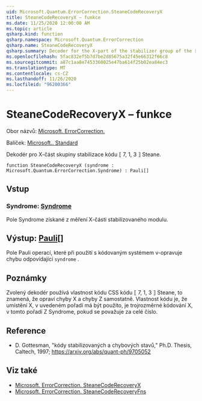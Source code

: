 ```yaml
---
uid: Microsoft.Quantum.ErrorCorrection.SteaneCodeRecoveryX
title: SteaneCodeRecoveryX – funkce
ms.date: 11/25/2020 12:00:00 AM
ms.topic: article
qsharp.kind: function
qsharp.namespace: Microsoft.Quantum.ErrorCorrection
qsharp.name: SteaneCodeRecoveryX
qsharp.summary: Decoder for the X-part of the stabilizer group of the ⟦7, 1, 3⟧ Steane quantum code.
ms.openlocfilehash: 5fac832ef5b7d7be2d85675a32f45e66312f66c8
ms.sourcegitcommit: a87c1aa8e7453360025e47ba614f25b02ea84ec3
ms.translationtype: MT
ms.contentlocale: cs-CZ
ms.lasthandoff: 11/26/2020
ms.locfileid: "96200366"
---
```

# <a name="steanecoderecoveryx-function"></a>SteaneCodeRecoveryX – funkce

Obor názvů: [Microsoft. ErrorCorrection.](xref:Microsoft.Quantum.ErrorCorrection)

Balíček: [Microsoft.. Standard](https://nuget.org/packages/Microsoft.Quantum.Standard)


Dekodér pro X-část skupiny stabilizace kódu ⟦ 7, 1, 3 ⟧ Steane.

```qsharp
function SteaneCodeRecoveryX (syndrome : Microsoft.Quantum.ErrorCorrection.Syndrome) : Pauli[]
```


## <a name="input"></a>Vstup

### <a name="syndrome--syndrome"></a>Syndrome: [Syndrome](xref:Microsoft.Quantum.ErrorCorrection.Syndrome)

Pole Syndrome získané z měření X-části stabilizovaného modulu.



## <a name="output--pauli"></a>Výstup: [Pauli](xref:microsoft.quantum.lang-ref.pauli)[]

Pole Pauli operací, které při použití s kódovaným systémem v-opravuje chybu odpovídající `syndrome` .

## <a name="remarks"></a>Poznámky

Zvolený dekodér používá vlastnost kódu CSS kódu ⟦ 7, 1, 3 ⟧ Steane, to znamená, že opraví chyby X a chyby Z samostatně. Vlastnost kódu je, že umístění X, v uvedeném pořadí má být použito, je trojrozměrné kódování X, v tomto pořadí Z Syndrome, pokud se považuje za celé číslo.

## <a name="references"></a>Reference

- D. Gottesman, "kódy stabilizovaných a chybových stavů," Ph.D. Thesis, Caltech, 1997; https://arxiv.org/abs/quant-ph/9705052

## <a name="see-also"></a>Viz také

- [Microsoft. ErrorCorrection. SteaneCodeRecoveryX](xref:Microsoft.Quantum.ErrorCorrection.SteaneCodeRecoveryX)
- [Microsoft. ErrorCorrection. SteaneCodeRecoveryFns](xref:Microsoft.Quantum.ErrorCorrection.SteaneCodeRecoveryFns)